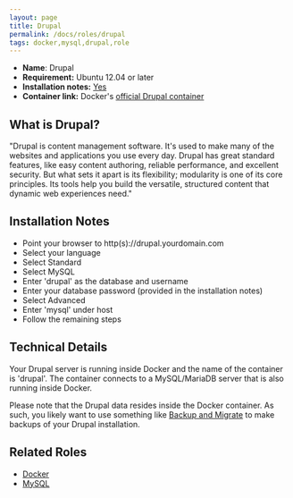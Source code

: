 ```yaml
---
layout: page
title: Drupal
permalink: /docs/roles/drupal
tags: docker,mysql,drupal,role
---
```


* **Name**: Drupal
* **Requirement:** Ubuntu 12.04 or later
* **Installation notes:** [Yes](https://github.com/OnApp/provisioner/blob/master/provision_profiles/drupal_install_notes.tpl)
* **Container link:** Docker's [official Drupal container](https://hub.docker.com/_/drupal/)


## What is Drupal?
"Drupal is content management software. It's used to make many of the websites and applications you use every day. Drupal has great standard features, like easy content authoring, reliable performance, and excellent security. But what sets it apart is its flexibility; modularity is one of its core principles. Its tools help you build the versatile, structured content that dynamic web experiences need."

## Installation Notes

 * Point your browser to http(s)://drupal.yourdomain.com
 * Select your language
 * Select Standard
 * Select MySQL
  * Enter 'drupal' as the database and username
  * Enter your database password (provided in the installation notes)
 * Select Advanced
  * Enter 'mysql' under host
 * Follow the remaining steps


## Technical Details

Your Drupal server is running inside Docker and the name of the container is 'drupal'. The container connects to a MySQL/MariaDB server that is also running inside Docker.

Please note that the Drupal data resides inside the Docker container. As such, you likely want to use something like [Backup and Migrate](https://www.drupal.org/project/backup_migrate) to make backups of your Drupal installation.

## Related Roles

* [Docker](/docs/roles/docker)
* [MySQL](/docs/roles/mysql)
